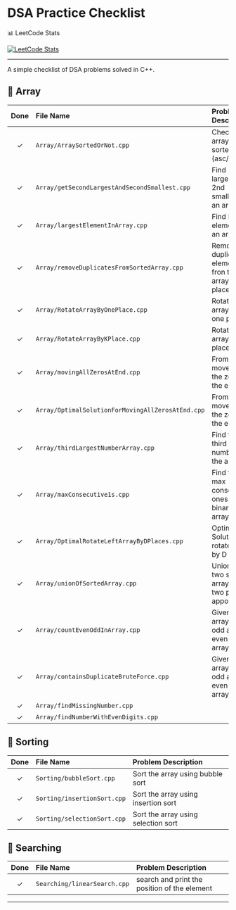 # DSA Practice Checklist

📊 LeetCode Stats

[![LeetCode Stats](https://leetcard.jacoblin.cool/kunalbandale?theme=light&font=baloo)](https://leetcode.com/kunalbandale/)

---

A simple checklist of DSA problems solved in C++.

## 📁 Array

| Done | File Name                                      | Problem Description                         |
|:----:|:-----------------------------------------------|:--------------------------------------------|
| ✓    | `Array/ArraySortedOrNot.cpp`                   | Check if array is sorted (asc/desc)         |
| ✓    | `Array/getSecondLargestAndSecondSmallest.cpp`  | Find 2nd largest & 2nd smallest in an array |
| ✓    | `Array/largestElementInArray.cpp`              | Find largest element in an array            |
| ✓    | `Array/removeDuplicatesFromSortedArray.cpp`    | Remove the duplicates elements fron the array in-place |
| ✓    | `Array/RotateArrayByOnePlace.cpp`    | Rotate the array by one place |
| ✓    | `Array/RotateArrayByKPlace.cpp`    | Rotate the array by K place |
| ✓    | `Array/movingAllZerosAtEnd.cpp`    | From Array move all the zeros at the end |
| ✓    | `Array/OptimalSolutionForMovingAllZerosAtEnd.cpp`    | From Array move all the zeros at the end |
| ✓    | `Array/thirdLargestNumberArray.cpp`    | Find the third largest number in the array |
| ✓    | `Array/maxConsecutive1s.cpp`    | Find the max consecitive ones in an binary array |
| ✓    | `Array/OptimalRotateLeftArrayByDPlaces.cpp`    | Optimal Solution to rotate array by D places |
| ✓    | `Array/unionOfSortedArray.cpp`    | Union the two sorted array using two pointer apporach |
| ✓    | `Array/countEvenOddInArray.cpp`    | Given an array count odd and even in the array |
| ✓    | `Array/containsDuplicateBruteForce.cpp`    | Given an array count odd and even in the array |
| ✓    | `Array/findMissingNumber.cpp`    |  |
| ✓    | `Array/findNumberWithEvenDigits.cpp`    |  |

## 📁 Sorting

| Done | File Name                          | Problem Description                     |
|:----:|:-----------------------------------|:----------------------------------------|
| ✓    | `Sorting/bubbleSort.cpp`           | Sort the array using bubble sort        |
| ✓    | `Sorting/insertionSort.cpp`        | Sort the array using insertion sort     |
| ✓    | `Sorting/selectionSort.cpp`        | Sort the array using selection sort     |

## 📁 Searching

| Done | File Name                          | Problem Description                     |
|:----:|:-----------------------------------|:----------------------------------------|
| ✓    | `Searching/linearSearch.cpp`           | search and print the position of the element        |

---

